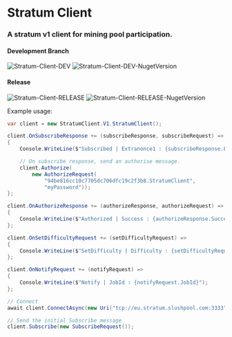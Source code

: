 # Stratum Client

### A stratum v1 client for mining pool participation.

#### Development Branch
![Stratum-Client-DEV](https://dev.azure.com/nellisgowland/StratumClient/_apis/build/status/StratumClient_DEV) ![Stratum-Client-DEV-NugetVersion](https://img.shields.io/nuget/vpre/StratumClient)
#### Release
![Stratum-Client-RELEASE](https://dev.azure.com/nellisgowland/StratumClient/_apis/build/status/StratumClient-RELEASE) ![Stratum-Client-RELEASE-NugetVersion](https://img.shields.io/nuget/v/StratumClient)

Example usage:
```CS
var client = new StratumClient.V1.StratumClient();

client.OnSubscribeResponse += (subscribeResponse, subscribeRequest) =>
{
    Console.WriteLine($"Subscribed | Extranonce1 : {subscribeResponse.Extranonce1}");

    // On subscribe response, send an authorise message.
    client.Authorize(
        new AuthorizeRequest(
            "94be816cc10c7705dc706dfc19c2f3b8.StratumClient",
            "myPassword"));
};

client.OnAuthorizeResponse += (authorizeResponse, authorizeRequest) =>
{
    Console.WriteLine($"Authorized | Success : {authorizeResponse.Success}");
};

client.OnSetDifficultyRequest += (setDifficultyRequest) =>
{
    Console.WriteLine($"SetDifficulty | Difficulty : {setDifficultyRequest.Difficulty}");
};

client.OnNotifyRequest += (notifyRequest) =>
{
    Console.WriteLine($"Notify | JobId : {notifyRequest.JobId}");
};

// Connect
await client.ConnectAsync(new Uri("tcp://eu.stratum.slushpool.com:3333"));

// Send the initial Subscribe message
client.Subscribe(new SubscribeRequest());
```